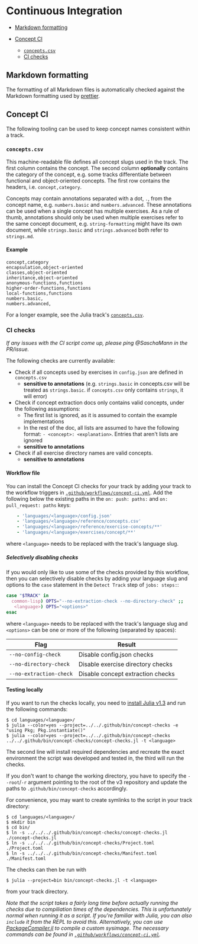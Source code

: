 # Continuous Integration

- [Markdown formatting](#markdown-formatting)
- [Concept CI](#concept-ci)

  - [`concepts.csv`](#conceptscsv)
  - [CI checks](#ci-checks)

## Markdown formatting

The formatting of all Markdown files is automatically checked against the Markdown formatting used by [prettier][prettier].

## Concept CI

The following tooling can be used to keep concept names consistent within a track.

### `concepts.csv`

This machine-readable file defines all concept slugs used in the track.
The first column contains the concept.
The second column **optionally** contains the category of the concept, e.g. some tracks differentiate between functional and object-oriented concepts.
The first row contains the headers, i.e. `concept,category`.

Concepts may contain annotations separated with a dot, `.`, from the concept name, e.g. `numbers.basic` and `numbers.advanced`.
These annotations can be used when a single concept has multiple exercises.
As a rule of thumb, annotations should only be used when multiple exercises refer to the same concept document, e.g. `string-formatting` might have its own document, while `strings.basic` and `strings.advanced` both refer to `strings.md`.

#### Example

```csv
concept,category
encapsulation,object-oriented
classes,object-oriented
inheritance,object-oriented
anonymous-functions,functions
higher-order-functions,functions
local-functions,functions
numbers.basic,
numbers.advanced,
```

For a longer example, see the Julia track's [`concepts.csv`][julia-concepts-csv].

### CI checks

_If any issues with the CI script come up, please ping @SaschaMann in the PR/issue._

The following checks are currently available:

- Check if all concepts used by exercises in `config.json` are defined in `concepts.csv`
  - **sensitive to annotations** (e.g. `strings.basic` in concepts.csv will be treated as `strings.basic`. if `concepts.csv` only contains `strings`, it will error)
- Check if concept extraction docs only contains valid concepts, under the following assumptions:
  - The first list is ignored, as it is assumed to contain the example implementations
  - In the rest of the doc, all lists are assumed to have the following format: `- <concept>: <explanation>`. Entries that aren't lists are ignored
  - **sensitive to annotations**
- Check if all exercise directory names are valid concepts.
  - **sensitive to annotations**

#### Workflow file

You can install the Concept CI checks for your track by adding your track to the workflow triggers in [`.github/workflows/concept-ci.yml`][concept-ci-yml].
Add the following below the existing paths in the `on: push: paths:` and `on: pull_request: paths` keys:

<!-- prettier-ignore -->
```yaml
    - 'languages/<language>/config.json'
    - 'languages/<language>/reference/concepts.csv'
    - 'languages/<language>/reference/exercise-concepts/**'
    - 'languages/<language>/exercises/concept/**'
```

where `<language>` needs to be replaced with the track's language slug.

##### Selectively disabling checks

If you would only like to use some of the checks provided by this workflow, then you can selectively disable checks by adding your language slug and options to the `case` statement in the `Detect Track` step of `jobs: steps:`:

```bash
case "$TRACK" in
  common-lisp) OPTS="--no-extraction-check --no-directory-check" ;;
   <language>) OPTS="<options>"
esac
```

where `<language>` needs to be replaced with the track's language slug and `<options>` can be one or more of the following (separated by spaces):

| Flag                    | Result                            |
| ----------------------- | --------------------------------- |
| `--no-config-check`     | Disable config.json checks        |
| `--no-directory-check`  | Disable exercise directory checks |
| `--no-extraction-check` | Disable concept extraction checks |

#### Testing locally

If you want to run the checks locally, you need to [install Julia v1.3][install-julia] and run the following commands:

```
$ cd languages/<language>/
$ julia --color=yes --project=../../.github/bin/concept-checks -e "using Pkg; Pkg.instantiate()"
$ julia --color=yes --project=../../.github/bin/concept-checks ../../.github/bin/concept-checks/concept-checks.jl -t <language>
```

The second line will install required dependencies and recreate the exact environment the script was developed and tested in, the third will run the checks.

If you don't want to change the working directory, you have to specify the `--root`/`-r` argument pointing to the root of the v3 repository and update the paths to `.github/bin/concept-checks` accordingly.

For convenience, you may want to create symlinks to the script in your track directory:

```
$ cd languages/<language>/
$ mkdir bin
$ cd bin/
$ ln -s ../../../.github/bin/concept-checks/concept-checks.jl ./concept-checks.jl
$ ln -s ../../../.github/bin/concept-checks/Project.toml ./Project.toml
$ ln -s ../../../.github/bin/concept-checks/Manifest.toml ./Manifest.toml
```

The checks can then be run with

```
$ julia --project=bin bin/concept-checks.jl -t <language>
```

from your track directory.

_Note that the script takes a fairly long time before actually running the checks due to compiliation times of the dependencies. This is unfortunately normal when running it as a script. If you're familiar with Julia, you can also `include` it from the REPL to avoid this. Alternatively, you can use [PackageCompiler.jl][package-compiler] to compile a custom sysimage. The necessary commands can be found in [`.github/workflows/concept-ci.yml`][concept-ci-yml]._

[concept-ci-yml]: ../../.github/workflows/concept-ci.yml
[julia-concepts-csv]: ../../languages/julia/reference/concepts.csv
[install-julia]: https://julialang.org/downloads/
[package-compiler]: https://github.com/JuliaLang/PackageCompiler.jl
[prettier]: https://prettier.io/
